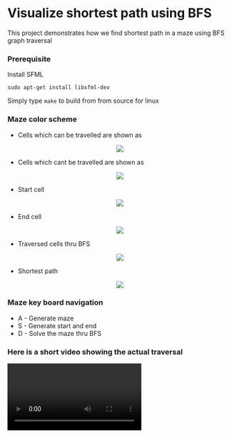 # Visualize shortest path using BFS

This project demonstrates how we find shortest path in a maze using BFS graph traversal

### Prerequisite

Install SFML<br/>

`sudo apt-get install libsfml-dev`

Simply type `make` to build from from source for linux

### Maze color scheme

* Cells which can be travelled are shown as            
               
<p align="center">
  <img src="https://github.com/amballip/temp_for_images/blob/bcff7e0f426a0e687aeebedb06e3404f54c757e1/Can_Travel.png">
</p>

* Cells which cant be travelled are shown as

<p align="center">
  <img src="https://github.com/amballip/temp_for_images/blob/bcff7e0f426a0e687aeebedb06e3404f54c757e1/Cant_travel.png">
</p>

* Start cell

<p align="center">
  <img src="https://github.com/amballip/temp_for_images/blob/bcff7e0f426a0e687aeebedb06e3404f54c757e1/Start.png">
</p>

* End cell
<p align="center">
  <img src="https://github.com/amballip/temp_for_images/blob/bcff7e0f426a0e687aeebedb06e3404f54c757e1/End.png">
</p>


* Traversed cells thru BFS
<p align="center">
  <img src="https://github.com/amballip/temp_for_images/blob/bcff7e0f426a0e687aeebedb06e3404f54c757e1/Traverse.png">
</p>


* Shortest path
<p align="center">
  <img src="https://github.com/amballip/temp_for_images/blob/bcff7e0f426a0e687aeebedb06e3404f54c757e1/Solution.png">
</p>

### Maze key board navigation

* A - Generate maze
* S - Generate start and end
* D - Solve the maze thru BFS

### Here is a short video showing the actual traversal

![Demo](https://github.com/amballip/temp_for_images/blob/6ddd40a16a90bd859e028e266d76f83615169565/Final_video.mkv)

